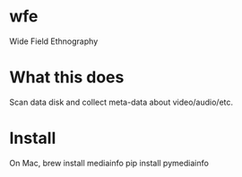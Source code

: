 wfe
===
Wide Field Ethnography

What this does
===
Scan data disk and collect meta-data about video/audio/etc.

Install
=======
On Mac,
	brew install mediainfo
	pip install pymediainfo

